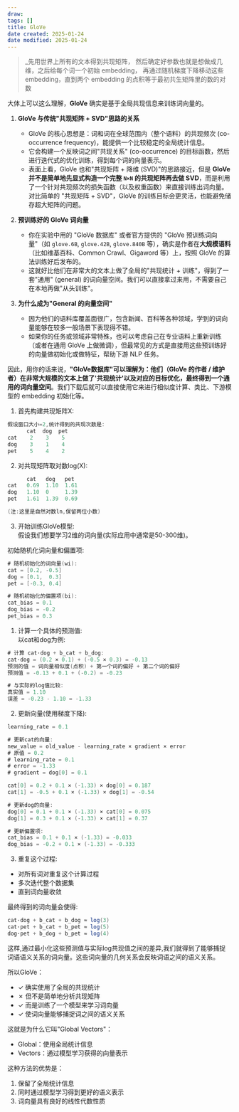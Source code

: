 ```yaml
---
draw:
tags: []
title: GloVe
date created: 2025-01-24
date modified: 2025-01-24
---
```


> _先用世界上所有的文本得到共现矩阵，
> 然后确定好参数也就是想做成几维，之后给每个词一个初始 embedding，
> 再通过随机梯度下降移动这些 embedding，直到两个 embedding 的点积等于最初共生矩阵里的数的对数

大体上可以这么理解，**GloVe** 确实是基于全局共现信息来训练词向量的。

1. **GloVe 与传统"共现矩阵 + SVD"思路的关系**
    
    - GloVe 的核心思想是：词和词在全球范围内（整个语料）的共现频次 (co-occurrence frequency)，能提供一个比较稳定的全局统计信息。
    - 它会构建一个反映词之间"共现关系" (co-occurrence) 的目标函数，然后进行迭代式的优化训练，得到每个词的向量表示。
    - 表面上看，GloVe 也和"共现矩阵 + 降维 (SVD)"的思路接近，但是 **GloVe 并不是简单地先显式构造一个完整 `N×N` 的共现矩阵再去做 SVD**，而是利用了一个针对共现频次的损失函数（以及权重函数）来直接训练出词向量。对比简单的 "共现矩阵 + SVD"，GloVe 的训练目标会更灵活，也能避免储存超大矩阵的问题。
2. **预训练好的 GloVe 词向量**
    
    - 你在实验中用的 "GloVe 数据库" 或者官方提供的 "GloVe 预训练词向量"（如 `glove.6B`, `glove.42B`, `glove.840B` 等），确实是作者在**大规模语料**（比如维基百科、Common Crawl、Gigaword 等）上，按照 GloVe 的算法训练好后发布的。
    - 这就好比他们在非常大的文本上做了全局的"共现统计 + 训练"，得到了一套"通用" (general) 的词向量空间。我们可以直接拿过来用，不需要自己在本地再做"从头训练"。
3. **为什么成为"General 的向量空间"**
    
    - 因为他们的语料库覆盖面很广，包含新闻、百科等各种领域，学到的词向量能够在较多一般场景下表现得不错。
    - 如果你的任务或领域非常特殊，也可以考虑自己在专业语料上重新训练（或者在通用 GloVe 上做微调），但最常见的方式是直接用这些预训练好的向量做初始化或做特征，帮助下游 NLP 任务。

因此，用你的话来说，**"GloVe数据库"可以理解为：他们（GloVe 的作者 / 维护者）在非常大规模的文本上做了'共现统计'以及对应的目标优化，最终得到一个通用的词向量空间**。我们下载后就可以直接使用它来进行相似度计算、类比、下游模型的 embedding 初始化等。

1. 首先构建共现矩阵X:

```Java
假设窗口大小=2,统计得到的共现次数是:
      cat  dog  pet
cat    2    3    5
dog    3    1    4
pet    5    4    2
```

2. 对共现矩阵取对数log(X):

```Java
      cat   dog   pet
cat   0.69  1.10  1.61
dog   1.10  0     1.39
pet   1.61  1.39  0.69

(注:这里是自然对数ln,保留两位小数)
```

3. 开始训练GloVe模型:  
假设我们想要学习2维的词向量(实际应用中通常是50-300维)。

初始随机化词向量和偏置项:

```Java
# 随机初始化的词向量(wi):
cat = [0.2, -0.5]
dog = [0.1,  0.3]
pet = [-0.3, 0.4]

# 随机初始化的偏置项(bi):
cat_bias = 0.1
dog_bias = -0.2
pet_bias = 0.3
```

1. 计算一个具体的预测值:  
以cat和dog为例:

```Java
# 计算 cat·dog + b_cat + b_dog:
cat·dog = (0.2 × 0.1) + (-0.5 × 0.3) = -0.13
预测的值 = 词向量相似度(点积) + 第一个词的偏好 + 第二个词的偏好
预测值 = -0.13 + 0.1 + (-0.2) = -0.23

# 与实际的log值比较:
真实值 = 1.10
误差 = -0.23 - 1.10 = -1.33
```

2. 更新向量(使用梯度下降):

```Java
learning_rate = 0.1

# 更新cat的向量:
new_value = old_value - learning_rate × gradient × error
# 原值 = 0.2 
# learning_rate = 0.1 
# error = -1.33 
# gradient = dog[0] = 0.1

cat[0] = 0.2 + 0.1 × (-1.33) × dog[0] = 0.187
cat[1] = -0.5 + 0.1 × (-1.33) × dog[1] = -0.54

# 更新dog的向量:
dog[0] = 0.1 + 0.1 × (-1.33) × cat[0] = 0.075
dog[1] = 0.3 + 0.1 × (-1.33) × cat[1] = 0.37

# 更新偏置项:
cat_bias = 0.1 + 0.1 × (-1.33) = -0.033
dog_bias = -0.2 + 0.1 × (-1.33) = -0.333
```

3. 重复这个过程:
- 对所有词对重复这个计算过程
- 多次迭代整个数据集
- 直到词向量收敛

最终得到的词向量会使得:

```Java
cat·dog + b_cat + b_dog ≈ log(3)
cat·pet + b_cat + b_pet ≈ log(5)
dog·pet + b_dog + b_pet ≈ log(4)
```

这样,通过最小化这些预测值与实际log共现值之间的差异,我们就得到了能够捕捉词语语义关系的词向量。这些词向量的几何关系会反映词语之间的语义关系。

所以GloVe：

- ✓ 确实使用了全局的共现统计
- ✗ 但不是简单地分析共现矩阵
- ✓ 而是训练了一个模型来学习词向量
- ✓ 使词向量能够捕捉词之间的语义关系

这就是为什么它叫"Global Vectors"：

- Global：使用全局统计信息
- Vectors：通过模型学习获得的向量表示

这种方法的优势是：

1. 保留了全局统计信息
2. 同时通过模型学习得到更好的语义表示
3. 词向量具有良好的线性代数性质
